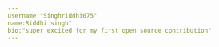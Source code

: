 ```yaml
---
username:"Singhriddhi075"
name:Riddhi singh"
bio:"super excited for my first open source contribution"
---
```

